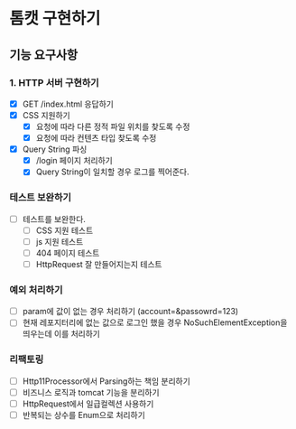 # 톰캣 구현하기

## 기능 요구사항

### 1. HTTP 서버 구현하기
- [x] GET /index.html 응답하기
- [x] CSS 지원하기
  - [x] 요청에 따라 다른 정적 파일 위치를 찾도록 수정
  - [x] 요청에 따라 컨텐츠 타입 찾도록 수정
- [x] Query String 파싱
  - [x] /login 페이지 처리하기
  - [x] Query String이 일치할 경우 로그를 찍어준다.

### 테스트 보완하기
- [ ] 테스트를 보완한다.
  - [ ] CSS 지원 테스트
  - [ ] js 지원 테스트
  - [ ] 404 페이지 테스트
  - [ ] HttpRequest 잘 만들어지는지 테스트

### 예외 처리하기
- [ ] param에 값이 없는 경우 처리하기 (account=&passowrd=123)
- [ ] 현재 레포지터리에 없는 값으로 로그인 했을 경우 NoSuchElementException을 띄우는데 이를 처리하기

### 리팩토링
- [ ] Http11Processor에서 Parsing하는 책임 분리하기
- [ ] 비즈니스 로직과 tomcat 기능을 분리하기
- [ ] HttpRequest에서 일급컬렉션 사용하기
- [ ] 반복되는 상수를 Enum으로 처리하기
